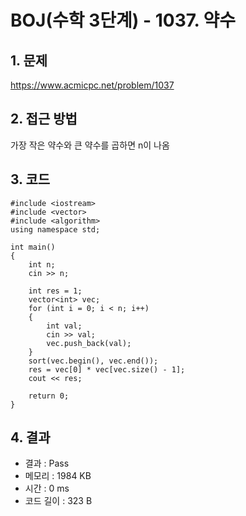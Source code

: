 # BOJ(수학 3단계) - 1037. 약수

## 1. 문제  
https://www.acmicpc.net/problem/1037
## 2. 접근 방법  
가장 작은 약수와 큰 약수를 곱하면 n이 나옴
## 3. 코드  
```
#include <iostream>
#include <vector>
#include <algorithm>
using namespace std;

int main()
{
	int n;
	cin >> n;

	int res = 1;
	vector<int> vec;
	for (int i = 0; i < n; i++)
	{
		int val;
		cin >> val;
		vec.push_back(val);
	}
	sort(vec.begin(), vec.end());
	res = vec[0] * vec[vec.size() - 1];
	cout << res;

	return 0;
}
```
## 4. 결과
- 결과 : Pass
- 메모리 : 1984 KB
- 시간 : 0 ms
- 코드 길이 : 323 B